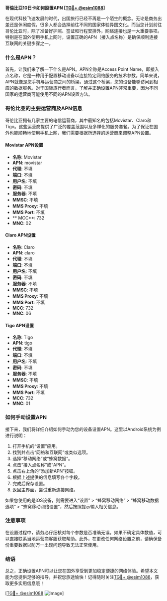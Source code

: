 **哥倫比亞10日卡如何設置APN [[TG💪+ @esim1088](https://t.me/s/esim1088)]**

在现代科技飞速发展的时代，出国旅行已经不再是一个陌生的概念。无论是商务出差还是休闲度假，很多人都会选择前往不同的国家体验异国文化。而当您计划前往哥伦比亚时，除了准备好护照、签证和行程安排外，网络连接也是一大重要事项。特别是在国外使用手机上网时，设置正确的APN（接入点名称）是确保顺利连接互联网的关键步骤之一。

### 什么是APN？

首先，让我们来了解一下什么是APN。APN全称是Access Point Name，即接入点名称，它是一种用于配置移动设备以连接特定网络服务的技术参数。简单来说，APN就像是您手机与运营商之间的桥梁，通过这个桥梁，您的设备能够访问到相应的数据服务。对于国际旅行者而言，了解并正确设置APN非常重要，因为不同国家的运营商可能使用不同的APN设置方法。

### 哥伦比亚的主要运营商及APN信息

哥伦比亚拥有几家主要的电信运营商，其中最知名的包括Movistar、Claro和Tigo。这些运营商提供了广泛的覆盖范围以及多样化的服务套餐。为了保证在国外也能顺畅地使用手机上网，我们需要根据所选择的运营商来调整APN设置。

#### Movistar APN设置
- **名称**: Movistar
- **APN**: movistar
- **代理**: 不填
- **端口**: 不填
- **用户名**: 不填
- **密码**: 不填
- **服务器**: 不填
- **MMSC**: 不填
- **MMS Proxy**: 不填
- **MMS Port**: 不填
- ** MCC**: 732
- **MNC**: 02

#### Claro APN设置
- **名称**: Claro
- **APN**: claro
- **代理**: 不填
- **端口**: 不填
- **用户名**: 不填
- **密码**: 不填
- **服务器**: 不填
- **MMSC**: 不填
- **MMS Proxy**: 不填
- **MMS Port**: 不填
- **MCC**: 732
- **MNC**: 06

#### Tigo APN设置
- **名称**: Tigo
- **APN**: tigo
- **代理**: 不填
- **端口**: 不填
- **用户名**: 不填
- **密码**: 不填
- **服务器**: 不填
- **MMSC**: 不填
- **MMS Proxy**: 不填
- **MMS Port**: 不填
- **MCC**: 732
- **MNC**: 01

### 如何手动设置APN

接下来，我们将详细介绍如何手动为您的设备设置APN。这里以Android系统为例进行说明：

1. 打开手机的“设置”应用。
2. 找到并点击“网络和互联网”或类似选项。
3. 选择“移动网络”或“蜂窝数据”。
4. 点击“接入点名称”或“APN”。
5. 点击右上角的“添加新APN”按钮。
6. 根据上述提供的信息填写各个字段。
7. 完成后保存设置。
8. 返回主界面，尝试重新连接网络。

如果您使用的是iOS设备，则需要进入“设置” > “蜂窝移动网络” > “蜂窝移动数据选项” > “蜂窝移动网络设置”，然后按照提示输入相关信息。

### 注意事项

在设置过程中，请务必仔细核对每个参数是否准确无误。如果不确定具体数值，可以直接联系当地运营商客服获取帮助。此外，在更改任何网络设置之前，请确保备份重要数据以防万一出现问题导致无法正常使用。

### 结语

总之，正确设置APN可以让您在国外享受到更加稳定便捷的网络体验。希望本文能为您提供足够的指导，并祝您旅途愉快！记得随时关注[TG💪+ @esim1088](https://t.me/s/esim1088)，获取更多实用信息哦！

[[TG💪+ @esim1088](https://t.me/s/esim1088) ![Image](https://i.postimg.cc/4NQfJmqS/Snipaste-2025-05-13-00-14-12.png)]